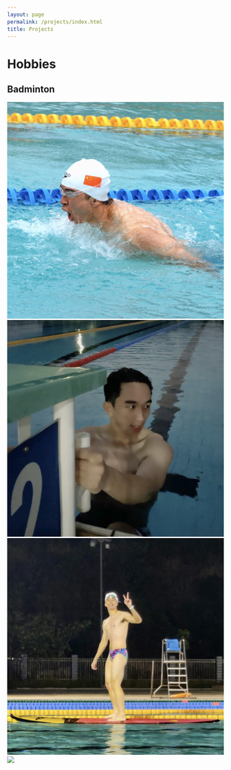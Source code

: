 ```yaml
---
layout: page
permalink: /projects/index.html
title: Projects
---
```





# Hobbies
## Badminton

<div class="third">
<img src="/images/swimming2.JPG">
<img src="/images/swimming.JPG">
<img src="/images/surfing1.JPG">
</div>

<img src="https://junfeiwu.github.io/images/hobbies/01.jpg">
